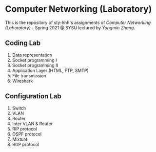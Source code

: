 # Computer Networking (Laboratory)

This is the repository of sty-hhh's assignments of *Computer Networking (Laboratory)* - Spring 2021 @ SYSU lectured by *Yongmin Zhang*.

## Coding Lab
1. Data representation
2. Socket programming I
3. Socket programming II
4. Application Layer (HTML, FTP, SMTP)
5. File transmission
6. Wireshark

## Configuration Lab

1. Switch
2. VLAN
3. Router
4. Inter VLAN & Router
5. RIP protocol
6. OSPF protocol
7. Mixture
8. BGP protocol